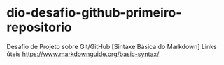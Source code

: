 # dio-desafio-github-primeiro-repositorio
Desafio de Projeto sobre Git/GitHub
[Sintaxe Básica do Markdown]
Links úteis 
https://www.markdownguide.org/basic-syntax/

